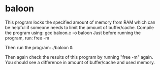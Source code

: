 # baloon
This program locks the specified amount of memory from RAM which can be helpful if someone needs to limit the amount of buffer/cache.
Compile the program using:
  gcc baloon.c -o baloon
Just before running the program, run:
free -m

Then run the program:
./baloon &

Then again check the results of this program by running "free -m" again. You should see a difference in amount of buffer/cache and used memory.
